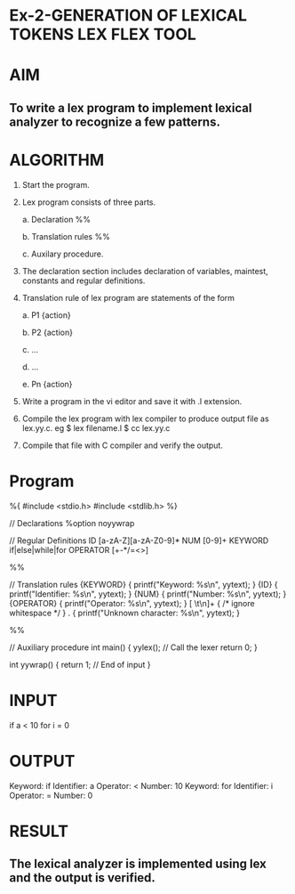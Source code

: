 # Ex-2-GENERATION OF LEXICAL TOKENS LEX FLEX TOOL
# AIM
## To write a lex program to implement lexical analyzer to recognize a few patterns.
# ALGORITHM

1.	Start the program.

2.	Lex program consists of three parts.

     a.	Declaration %%

     b.	Translation rules %%

     c.	Auxilary procedure.

3.	The declaration section includes declaration of variables, maintest, constants and regular definitions.
4.	Translation rule of lex program are statements of the form

    a.	P1 {action}

    b.	P2 {action}

    c.	…

    d.	…

    e.	Pn {action}

5.	Write a program in the vi editor and save it with .l extension.

6.	Compile the lex program with lex compiler to produce output file as lex.yy.c. eg $ lex filename.l $ cc lex.yy.c
7.	Compile that file with C compiler and verify the output.
# Program

%{
#include <stdio.h>
#include <stdlib.h>
%}

// Declarations
%option noyywrap

// Regular Definitions
ID      [a-zA-Z][a-zA-Z0-9]*
NUM     [0-9]+
KEYWORD if|else|while|for
OPERATOR [+\-*/=<>]

%%

// Translation rules
{KEYWORD}   { printf("Keyword: %s\n", yytext); }
{ID}        { printf("Identifier: %s\n", yytext); }
{NUM}       { printf("Number: %s\n", yytext); }
{OPERATOR}  { printf("Operator: %s\n", yytext); }
[ \t\n]+    { /* ignore whitespace */ }
.           { printf("Unknown character: %s\n", yytext); }

%%

// Auxiliary procedure
int main() {
    yylex();  // Call the lexer
    return 0;
}

int yywrap() {
    return 1;  // End of input
}

# INPUT

if a < 10
for i = 0

# OUTPUT

Keyword: if
Identifier: a
Operator: <
Number: 10
Keyword: for
Identifier: i
Operator: =
Number: 0


# RESULT
## The lexical analyzer is implemented using lex and the output is verified.
